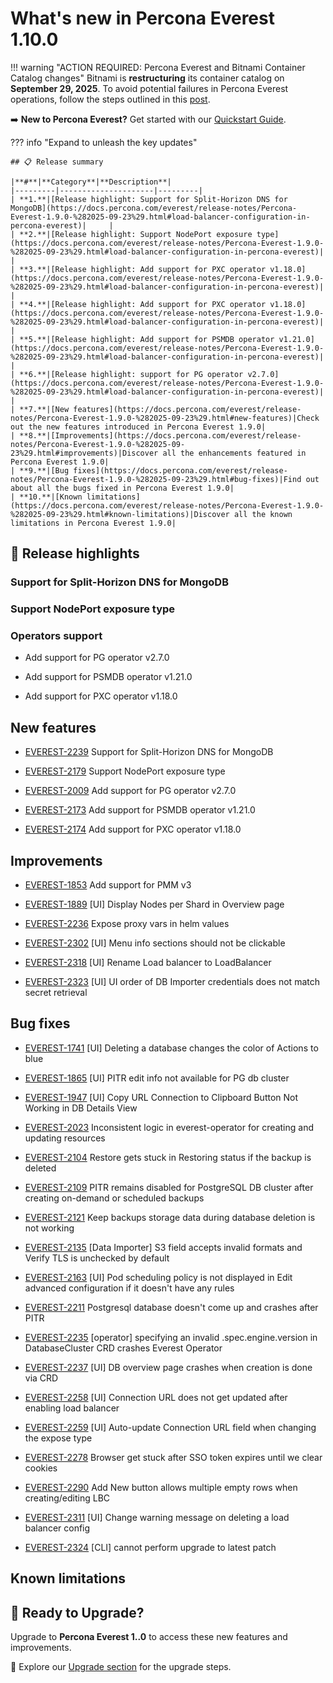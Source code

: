 # What's new in Percona Everest 1.10.0

!!! warning "ACTION REQUIRED: Percona Everest and Bitnami Container Catalog changes"
    Bitnami is **restructuring** its container catalog on **September 29, 2025**. To avoid potential failures in Percona Everest operations, follow the steps outlined in this [post](https://github.com/percona/everest/discussions/1663).

➡️ **New to Percona Everest?** Get started with our [Quickstart Guide](https://docs.percona.com/everest/quick-install.html).

??? info "Expand to unleash the key updates"

    ## 📋 Release summary

    |**#**|**Category**|**Description**|
    |---------|---------------------|---------|
    | **1.**|[Release highlight: Support for Split-Horizon DNS for MongoDB](https://docs.percona.com/everest/release-notes/Percona-Everest-1.9.0-%282025-09-23%29.html#load-balancer-configuration-in-percona-everest)|     |
    | **2.**|[Release highlight: Support NodePort exposure type](https://docs.percona.com/everest/release-notes/Percona-Everest-1.9.0-%282025-09-23%29.html#load-balancer-configuration-in-percona-everest)|     |
    | **3.**|[Release highlight: Add support for PXC operator v1.18.0](https://docs.percona.com/everest/release-notes/Percona-Everest-1.9.0-%282025-09-23%29.html#load-balancer-configuration-in-percona-everest)|     |
    | **4.**|[Release highlight: Add support for PXC operator v1.18.0](https://docs.percona.com/everest/release-notes/Percona-Everest-1.9.0-%282025-09-23%29.html#load-balancer-configuration-in-percona-everest)|     |
    | **5.**|[Release highlight: Add support for PSMDB operator v1.21.0](https://docs.percona.com/everest/release-notes/Percona-Everest-1.9.0-%282025-09-23%29.html#load-balancer-configuration-in-percona-everest)|     |
    | **6.**|[Release highlight: support for PG operator v2.7.0](https://docs.percona.com/everest/release-notes/Percona-Everest-1.9.0-%282025-09-23%29.html#load-balancer-configuration-in-percona-everest)| |
    | **7.**|[New features](https://docs.percona.com/everest/release-notes/Percona-Everest-1.9.0-%282025-09-23%29.html#new-features)|Check out the new features introduced in Percona Everest 1.9.0|
    | **8.**|[Improvements](https://docs.percona.com/everest/release-notes/Percona-Everest-1.9.0-%282025-09-23%29.html#improvements)|Discover all the enhancements featured in Percona Everest 1.9.0|
    | **9.**|[Bug fixes](https://docs.percona.com/everest/release-notes/Percona-Everest-1.9.0-%282025-09-23%29.html#bug-fixes)|Find out about all the bugs fixed in Percona Everest 1.9.0|
    | **10.**|[Known limitations](https://docs.percona.com/everest/release-notes/Percona-Everest-1.9.0-%282025-09-23%29.html#known-limitations)|Discover all the known limitations in Percona Everest 1.9.0|


## 🌟 Release highlights


### Support for Split-Horizon DNS for MongoDB

### Support NodePort exposure type

### Operators support

- Add support for PG operator v2.7.0

- Add support for PSMDB operator v1.21.0

- Add support for PXC operator v1.18.0


## New features

- [EVEREST-2239](https://perconadev.atlassian.net/browse/EVEREST-2239) Support for Split-Horizon DNS for MongoDB

- [EVEREST-2179](https://perconadev.atlassian.net/browse/EVEREST-2179) Support NodePort exposure type

- [EVEREST-2009](https://perconadev.atlassian.net/browse/EVEREST-2009) Add support for PG operator v2.7.0

- [EVEREST-2173](https://perconadev.atlassian.net/browse/EVEREST-2173) Add support for PSMDB operator v1.21.0

- [EVEREST-2174](https://perconadev.atlassian.net/browse/EVEREST-2174) Add support for PXC operator v1.18.0


## Improvements

- [EVEREST-1853](https://perconadev.atlassian.net/browse/EVEREST-1853) Add support for PMM v3

- [EVEREST-1889](https://perconadev.atlassian.net/browse/EVEREST-1889) \[UI\] Display Nodes per Shard in Overview page

- [EVEREST-2236](https://perconadev.atlassian.net/browse/EVEREST-2236) Expose proxy vars in helm values

- [EVEREST-2302](https://perconadev.atlassian.net/browse/EVEREST-2302) \[UI\] Menu info sections should not be clickable

- [EVEREST-2318](https://perconadev.atlassian.net/browse/EVEREST-2318) \[UI\] Rename Load balancer to LoadBalancer 

- [EVEREST-2323](https://perconadev.atlassian.net/browse/EVEREST-2323) \[UI\] UI order of DB Importer credentials does not match secret retrieval


## Bug fixes

- [EVEREST-1741](https://perconadev.atlassian.net/browse/EVEREST-1741) \[UI\] Deleting a database changes the color of Actions to blue

- [EVEREST-1865](https://perconadev.atlassian.net/browse/EVEREST-1865) \[UI\] PITR edit info not available for PG db cluster

- [EVEREST-1947](https://perconadev.atlassian.net/browse/EVEREST-1947) \[UI\] Copy URL Connection to Clipboard Button Not Working in DB Details View

- [EVEREST-2023](https://perconadev.atlassian.net/browse/EVEREST-2023) Inconsistent logic in everest-operator for creating and updating resources

- [EVEREST-2104](https://perconadev.atlassian.net/browse/EVEREST-2104) Restore gets stuck in Restoring status if the backup is deleted

- [EVEREST-2109](https://perconadev.atlassian.net/browse/EVEREST-2109) PITR remains disabled for PostgreSQL DB cluster after creating on-demand or scheduled backups

- [EVEREST-2121](https://perconadev.atlassian.net/browse/EVEREST-2121) Keep backups storage data during database deletion is not working

- [EVEREST-2135](https://perconadev.atlassian.net/browse/EVEREST-2135) \[Data Importer\] S3 field accepts invalid formats and Verify TLS is unchecked by default

- [EVEREST-2163](https://perconadev.atlassian.net/browse/EVEREST-2163) \[UI\] Pod scheduling policy is not displayed in Edit advanced configuration if it doesn't have any rules

- [EVEREST-2211](https://perconadev.atlassian.net/browse/EVEREST-2211) Postgresql database doesn't come up and crashes after PITR

- [EVEREST-2235](https://perconadev.atlassian.net/browse/EVEREST-2235) \[operator\] specifying an invalid .spec.engine.version in DatabaseCluster CRD crashes Everest Operator

- [EVEREST-2237](https://perconadev.atlassian.net/browse/EVEREST-2237) \[UI\] DB overview page crashes when creation is done via CRD

- [EVEREST-2258](https://perconadev.atlassian.net/browse/EVEREST-2258) \[UI\] Connection URL does not get updated after enabling load balancer

- [EVEREST-2259](https://perconadev.atlassian.net/browse/EVEREST-2259) \[UI\] Auto-update Connection URL field when changing the expose type

- [EVEREST-2278](https://perconadev.atlassian.net/browse/EVEREST-2278) Browser get stuck after SSO token expires until we clear cookies

- [EVEREST-2290](https://perconadev.atlassian.net/browse/EVEREST-2290) Add New button allows multiple empty rows when creating/editing LBC

- [EVEREST-2311](https://perconadev.atlassian.net/browse/EVEREST-2311) \[UI\] Change warning message on deleting a load balancer config

- [EVEREST-2324](https://perconadev.atlassian.net/browse/EVEREST-2324) \[CLI\] cannot perform upgrade to latest patch


## Known limitations


## 🚀 Ready to Upgrade?

Upgrade to **Percona Everest 1..0** to access these new features and improvements.

📖 Explore our [Upgrade section](https://docs.percona.com/everest/upgrade/upgrade_with_helm.html) for the upgrade steps.